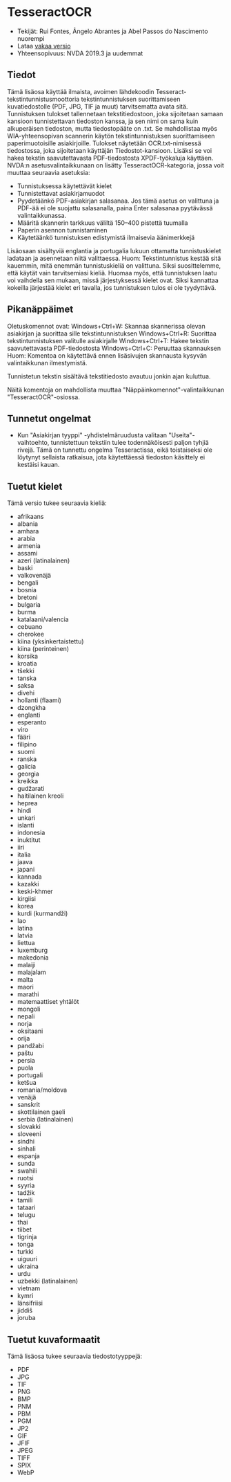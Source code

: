 # TesseractOCR


* Tekijät: Rui Fontes, Ângelo Abrantes ja Abel Passos do Nascimento nuorempi
* Lataa [vakaa versio][1]
* Yhteensopivuus: NVDA 2019.3 ja uudemmat


## Tiedot

Tämä lisäosa käyttää ilmaista, avoimen lähdekoodin Tesseract-tekstintunnistusmoottoria tekstintunnistuksen suorittamiseen kuvatiedostolle (PDF, JPG, TIF ja muut) tarvitsematta avata sitä.
Tunnistuksen tulokset tallennetaan tekstitiedostoon, joka sijoitetaan samaan kansioon tunnistettavan tiedoston kanssa, ja sen nimi on sama kuin alkuperäisen tiedoston, mutta tiedostopääte on .txt.
Se mahdollistaa myös WIA-yhteensopivan scannerin käytön tekstintunnistuksen suorittamiseen paperimuotoisille asiakirjoille.
Tulokset näytetään OCR.txt-nimisessä tiedostossa, joka sijoitetaan käyttäjän Tiedostot-kansioon.
Lisäksi se voi hakea tekstin saavutettavasta PDF-tiedostosta XPDF-työkaluja käyttäen.
NVDA:n asetusvalintaikkunaan on lisätty TesseractOCR-kategoria, jossa voit muuttaa seuraavia asetuksia:
- Tunnistuksessa käytettävät kielet
- Tunnistettavat asiakirjamuodot
- Pyydetäänkö PDF-asiakirjan salasanaa. Jos tämä asetus on valittuna ja PDF-ää ei ole suojattu salasanalla, paina Enter salasanaa pyytävässä valintaikkunassa.
- Määritä skannerin tarkkuus väliltä 150–400 pistettä tuumalla
- Paperin asennon tunnistaminen
- Käytetäänkö tunnistuksen edistymistä ilmaisevia äänimerkkejä

Lisäosaan sisältyviä englantia ja portugalia lukuun ottamatta tunnistuskielet ladataan ja asennetaan niitä valittaessa.
Huom: Tekstintunnistus kestää sitä kauemmin, mitä enemmän tunnistuskieliä on valittuna.
Siksi suosittelemme, että käytät vain tarvitsemiasi kieliä.
Huomaa myös, että tunnistuksen laatu voi vaihdella sen mukaan, missä järjestyksessä kielet ovat.
Siksi kannattaa kokeilla järjestää kielet eri tavalla, jos tunnistuksen tulos ei ole tyydyttävä.


## Pikanäppäimet

Oletuskomennot ovat:
Windows+Ctrl+W: Skannaa skannerissa olevan asiakirjan ja suorittaa sille tekstintunnistuksen
Windows+Ctrl+R: Suorittaa tekstintunnistuksen valitulle asiakirjalle
Windows+Ctrl+T: Hakee tekstin saavutettavasta PDF-tiedostosta
Windows+Ctrl+C: Peruuttaa skannauksen
Huom: Komentoa on käytettävä ennen lisäsivujen skannausta kysyvän valintaikkunan ilmestymistä.

Tunnistetun tekstin sisältävä tekstitiedosto avautuu jonkin ajan kuluttua.

Näitä komentoja on mahdollista muuttaa \"Näppäinkomennot\"-valintaikkunan \"TesseractOCR\"-osiossa.


## Tunnetut ongelmat

* Kun \"Asiakirjan tyyppi\" -yhdistelmäruudusta valitaan \"Useita\"-vaihtoehto, tunnistettuun tekstiin tulee todennäköisesti paljon tyhjiä rivejä.
Tämä on tunnettu ongelma Tesseractissa, eikä toistaiseksi ole löytynyt sellaista ratkaisua, jota käytettäessä tiedoston käsittely ei kestäisi kauan.


## Tuetut kielet

Tämä versio tukee seuraavia kieliä:
* afrikaans
* albania
* amhara
* arabia
* armenia
* assami
* azeri (latinalainen)
* baski
* valkovenäjä
* bengali
* bosnia
* bretoni
* bulgaria
* burma
* katalaani/valencia
* cebuano
* cherokee
* kiina (yksinkertaistettu)
* kiina (perinteinen)
* korsika
* kroatia
* tšekki
* tanska
* saksa
* divehi
* hollanti (flaami)
* dzongkha
* englanti
* esperanto
* viro
* fääri
* filipino
* suomi
* ranska
* galicia
* georgia
* kreikka
* gudžarati
* haitilainen kreoli
* heprea
* hindi
* unkari
* islanti
* indonesia
* inuktitut
* iiri
* italia
* jaava
* japani
* kannada
* kazakki
* keski-khmer
* kirgiisi
* korea
* kurdi (kurmandži)
* lao
* latina
* latvia
* liettua
* luxemburg
* makedonia
* malaiji
* malajalam
* malta
* maori
* marathi
* matemaattiset yhtälöt
* mongoli
* nepali
* norja
* oksitaani
* orija
* pandžabi
* paštu
* persia
* puola
* portugali
* ketšua
* romania/moldova
* venäjä
* sanskrit
* skottilainen gaeli
* serbia (latinalainen)
* slovakki
* sloveeni
* sindhi
* sinhali
* espanja
* sunda
* swahili
* ruotsi
* syyria
* tadžik
* tamili
* tataari
* telugu
* thai
* tiibet
* tigrinja
* tonga
* turkki
* uiguuri
* ukraina
* urdu
* uzbekki (latinalainen)
* vietnam
* kymri
* länsifriisi
* jiddiš
* joruba


## Tuetut kuvaformaatit

Tämä lisäosa tukee seuraavia tiedostotyyppejä:
* PDF
* JPG
* TIF
* PNG
* BMP
* PNM
* PBM
* PGM
* JP2
* GIF
* JFIF
* JPEG
* TIFF
* SPIX
* WebP


[1]: https://github.com/ruifontes/tesseractOCR/releases/download/2024.11.02/tesseractOCR-2024.11.02.nvda-addon
